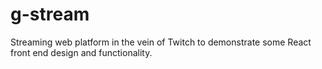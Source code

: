 # g-stream

Streaming web platform in the vein of Twitch to demonstrate some React front end design and functionality.
